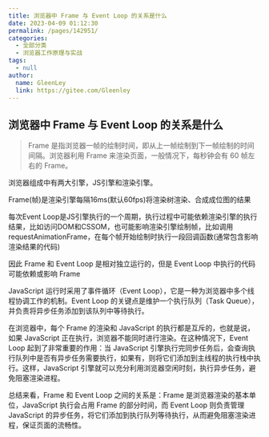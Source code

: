 ```yaml
---
title: 浏览器中 Frame 与 Event Loop 的关系是什么
date: 2023-04-09 01:12:30
permalink: /pages/142951/
categories: 
  - 全部分类
  - 浏览器工作原理与实战
tags: 
  - null
author: 
  name: GleenLey
  link: https://gitee.com/Gleenley
---
```

## 浏览器中 Frame 与 Event Loop 的关系是什么

> Frame 是指浏览器一帧的绘制时间，即从上一帧绘制到下一帧绘制的时间间隔。浏览器利用 Frame 来渲染页面，一般情况下，每秒钟会有 60 帧左右的 Frame。

<!-- more -->

浏览器组成中有两大引擎，JS引擎和渲染引擎。

Frame(帧)是渲染引擎每隔16ms(默认60fps)将渲染树渲染、合成成位图的结果

每次Event Loop是JS引擎执行的一个周期，执行过程中可能依赖渲染引擎的执行结果，比如访问DOM和CSSOM，也可能影响渲染引擎绘制帧，比如调用 requestAnimationFrame，在每个帧开始绘制时执行一段回调函数(通常包含影响渲染结果的代码)

因此 Frame 和 Event Loop 是相对独立运行的，但是 Event Loop 中执行的代码可能依赖或影响 Frame


JavaScript 运行时采用了事件循环（Event Loop），它是一种为浏览器中多个线程协调工作的机制。Event Loop 的关键点是维护一个执行队列（Task Queue），并负责将异步任务添加到该队列中等待执行。

在浏览器中，每个 Frame 的渲染和 JavaScript 的执行都是互斥的，也就是说，如果 JavaScript 正在执行，浏览器不能同时进行渲染。在这种情况下，Event Loop 起到了非常重要的作用：当 JavaScript 引擎执行完同步任务后，会查询执行队列中是否有异步任务需要执行，如果有，则将它们添加到主线程的执行栈中执行。这样，JavaScript 引擎就可以充分利用浏览器空闲时刻，执行异步任务，避免阻塞渲染进程。

总结来看，Frame 和 Event Loop 之间的关系是：Frame 是浏览器渲染的基本单位，JavaScript 执行会占用 Frame 的部分时间，而 Event Loop 则负责管理 JavaScript 的异步任务，将它们添加到执行队列等待执行，从而避免阻塞渲染进程，保证页面的流畅性。